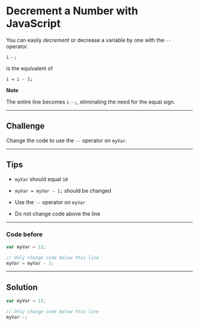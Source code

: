 # Decrement a Number with JavaScript

You can easily *decrement* or decrease a variable by one with the `--` operator.

`i--;`

is the equivalent of

`i = i - 1;`

**Note**

The entire line becomes `i--;`, eliminating the need for the equal sign.

---

## Challenge

Change the code to use the `--` operator on `myVar`.

---

## Tips

- `myVar` should equal `10`

- `myVar = myVar - 1;` should be changed

- Use the `--` operator on `myVar`

- Do not change code above the line

---

### Code before

```js
var myVar = 11;

// Only change code below this line
myVar = myVar - 1;
```

---

## Solution

```js
var myVar = 11;

// Only change code below this line
myVar--;

```